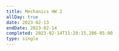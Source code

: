 ```yaml
---
title: Mechanics HW 2
allDay: true
date: 2023-02-13
endDate: 2023-02-14
completed: 2023-02-14T11:28:15.286-05:00
type: single
---
```

